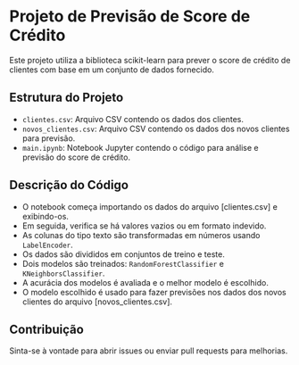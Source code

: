 # Projeto de Previsão de Score de Crédito

Este projeto utiliza a biblioteca scikit-learn para prever o score de crédito de clientes com base em um conjunto de dados fornecido.

## Estrutura do Projeto

- `clientes.csv`: Arquivo CSV contendo os dados dos clientes.
- `novos_clientes.csv`: Arquivo CSV contendo os dados dos novos clientes para previsão.
- `main.ipynb`: Notebook Jupyter contendo o código para análise e previsão do score de crédito.

## Descrição do Código

- O notebook começa importando os dados do arquivo [clientes.csv] e exibindo-os.
- Em seguida, verifica se há valores vazios ou em formato indevido.
- As colunas do tipo texto são transformadas em números usando `LabelEncoder`.
- Os dados são divididos em conjuntos de treino e teste.
- Dois modelos são treinados: `RandomForestClassifier` e `KNeighborsClassifier`.
- A acurácia dos modelos é avaliada e o melhor modelo é escolhido.
- O modelo escolhido é usado para fazer previsões nos dados dos novos clientes do arquivo [novos_clientes.csv].

## Contribuição

Sinta-se à vontade para abrir issues ou enviar pull requests para melhorias.